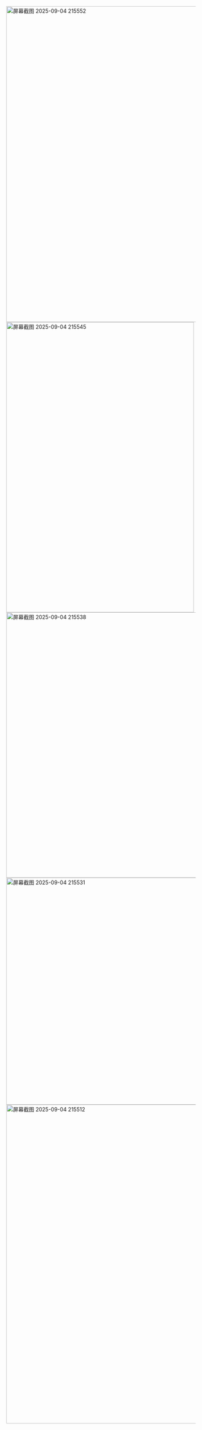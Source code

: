 <img width="840" height="838" alt="屏幕截图 2025-09-04 215552" src="https://github.com/user-attachments/assets/eab649d0-93d1-4582-96b7-530cfc53947b" />
<img width="499" height="770" alt="屏幕截图 2025-09-04 215545" src="https://github.com/user-attachments/assets/99cbae63-8c71-42bc-919d-6b22f8af2964" />
<img width="670" height="704" alt="屏幕截图 2025-09-04 215538" src="https://github.com/user-attachments/assets/220dcc30-0cb5-4996-8d42-a69b262f0f40" />
<img width="788" height="602" alt="屏幕截图 2025-09-04 215531" src="https://github.com/user-attachments/assets/6f54ead3-7d8a-4e6d-a155-002443d733b3" />
<img width="840" height="846" alt="屏幕截图 2025-09-04 215512" src="https://github.com/user-attachments/assets/9acdc8d2-4957-4919-938b-38ed9327a915" />
